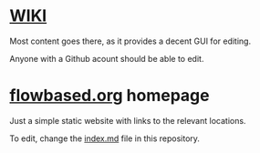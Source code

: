 # [WIKI](https://github.com/flowbased/flowbased.org/wiki)

Most content goes there, as it provides a decent GUI for editing.

Anyone with a Github acount should be able to edit.

# [flowbased.org](https://flowbased.org) homepage

Just a simple static website with links to the relevant locations.

To edit, change the [index.md](./index.md) file in this repository.
